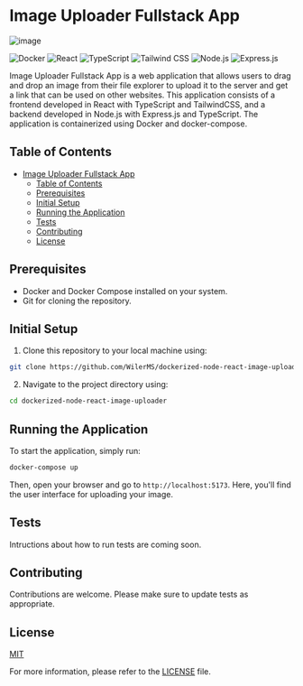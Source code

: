 # Image Uploader Fullstack App

![image](https://github.com/WilerMS/dockerized-node-react-image-uploader/assets/70902862/f49a9caf-7991-4adf-bb41-236ece21b9fe)

![Docker](https://img.shields.io/badge/-Docker-blue?logo=docker&logoColor=white)
![React](https://img.shields.io/badge/-React-%23282C34?logo=react)
![TypeScript](https://img.shields.io/badge/-TypeScript-%23007ACC?logo=TypeScript&logoColor=white)
![Tailwind CSS](https://img.shields.io/badge/-TailwindCSS-%2338B2AC?logo=tailwind-css&logoColor=white)
![Node.js](https://img.shields.io/badge/-Node.js-%23339933?logo=node.js&logoColor=white)
![Express.js](https://img.shields.io/badge/-Express.js-%23404d59?logo=express&logoColor=white)

Image Uploader Fullstack App is a web application that allows users to drag and drop an image from their file explorer to upload it to the server and get a link that can be used on other websites. This application consists of a frontend developed in React with TypeScript and TailwindCSS, and a backend developed in Node.js with Express.js and TypeScript. The application is containerized using Docker and docker-compose.

## Table of Contents

- [Image Uploader Fullstack App](#image-uploader-fullstack-app)
  - [Table of Contents](#table-of-contents)
  - [Prerequisites](#prerequisites)
  - [Initial Setup](#initial-setup)
  - [Running the Application](#running-the-application)
  - [Tests](#tests)
  - [Contributing](#contributing)
  - [License](#license)

## Prerequisites

- Docker and Docker Compose installed on your system.
- Git for cloning the repository.

## Initial Setup

1. Clone this repository to your local machine using:
```bash
git clone https://github.com/WilerMS/dockerized-node-react-image-uploader.git
```
2. Navigate to the project directory using:
```bash
cd dockerized-node-react-image-uploader
```

## Running the Application

To start the application, simply run:

```bash
docker-compose up
```

Then, open your browser and go to `http://localhost:5173`. Here, you'll find the user interface for uploading your image.

## Tests

Intructions about how to run tests are coming soon.

## Contributing

Contributions are welcome. Please make sure to update tests as appropriate.

## License

[MIT](https://choosealicense.com/licenses/mit/)

For more information, please refer to the [LICENSE](https://github.com/your-username/image-uploader-fullstack-app/blob/main/LICENSE) file.
